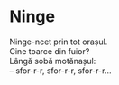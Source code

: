 # Ninge

Ninge-ncet prin tot orașul.\
Cine toarce din fuior?\
Lângă sobă motănașul:\
– sfor-r-r, sfor-r-r, sfor-r-r…
